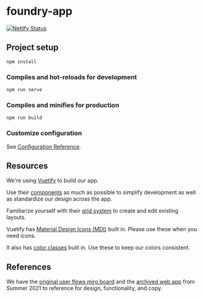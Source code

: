 # foundry-app

[![Netlify Status](https://api.netlify.com/api/v1/badges/78ec7012-be64-4a45-8ffe-a2cb9403ba0a/deploy-status)](https://app.netlify.com/sites/starlit-mousse-7afddf/deploys)

## Project setup
```
npm install
```

### Compiles and hot-reloads for development
```
npm run serve
```

### Compiles and minifies for production
```
npm run build
```

### Customize configuration
See [Configuration Reference](https://cli.vuejs.org/config/).


## Resources
We're using [Vuetify](https://vuetifyjs.com/en/) to build our app.

Use their [components](https://vuetifyjs.com/en/components/alerts/) as much as possible to simplify development as well as standardize our design across the app. 

Familiarize yourself with their [grid system](https://vuetifyjs.com/en/components/grids/) to create and edit existing layouts.

Vuetify has [Material Design Icons (MDI)](https://pictogrammers.github.io/@mdi/font/6.9.96/) built in. Please use these when you need icons.

It also has [color classes](https://vuetifyjs.com/en/styles/colors/#classes) built in. Use these to keep our colors consistent.

## References
We have the [original user flows miro board](https://miro.com/app/board/o9J_lMbQDMo=/) and the [archived web app](https://github.com/MLMI2-CSSI/MLMI2-CSSI.github.io) from Summer 2021 to reference for design, functionality, and copy.
